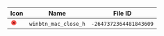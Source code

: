 | Icon | Name | File ID |
| ---  | ---  | ---     |
| ![](winbtn_mac_close_h.png) | `winbtn_mac_close_h` | `-2647372364481843609` |
